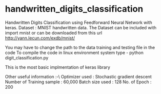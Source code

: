 # handwritten_digits_classification
Handwritten Digits Classification using Feedforward Neural Network with keras.
Dataset : MNIST handwritten data.
The Dataset can be included with import mnist or can be downloaded from this url http://yann.lecun.com/exdb/mnist/

You may have to change the path to the data training and testing file in the code
To compile the code in linux environment system type - python digit_classification.py

This is the most basic implmentation of keras library

Other useful information :-\\
Optimizer used : Stochastic gradient descent
Number of Training sample : 60,000
Batch size used : 128
No. of Epoch : 200
